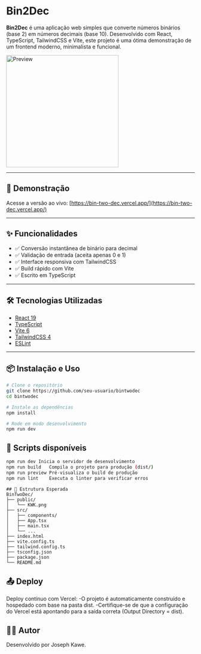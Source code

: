 # Bin2Dec

**Bin2Dec** é uma aplicação web simples que converte números binários (base 2) em números decimais (base 10). Desenvolvido com React, TypeScript, TailwindCSS e Vite, este projeto é uma ótima demonstração de um frontend moderno, minimalista e funcional.

<img src="./public/screenshot.png" alt="Preview" width="300" />

---

## 🚀 Demonstração

Acesse a versão ao vivo: [https://bin-two-dec.vercel.app/](https://bin-two-dec.vercel.app/)

---

## ✨ Funcionalidades

- ✅ Conversão instantânea de binário para decimal
- ✅ Validação de entrada (aceita apenas 0 e 1)
- ✅ Interface responsiva com TailwindCSS
- ✅ Build rápido com Vite
- ✅ Escrito em TypeScript

---

## 🛠️ Tecnologias Utilizadas

- [React 19](https://react.dev/)
- [TypeScript](https://www.typescriptlang.org/)
- [Vite 6](https://vitejs.dev/)
- [TailwindCSS 4](https://tailwindcss.com/)
- [ESLint](https://eslint.org/)

---

## 📦 Instalação e Uso

```bash
# Clone o repositório
git clone https://github.com/seu-usuario/bintwodec
cd bintwodec

# Instale as dependências
npm install

# Rode em modo desenvolvimento
npm run dev
```

## 🧪 Scripts disponíveis
```bash
npm run dev	Inicia o servidor de desenvolvimento
npm run build	Compila o projeto para produção (dist/)
npm run preview	Pré-visualiza o build de produção
npm run lint	Executa o linter para verificar erros
```

```
## 📁 Estrutura Esperada
BinTwoDec/
├── public/
│   └── KWK.png
├── src/
│   ├── components/
│   ├── App.tsx
│   ├── main.tsx
│   └── ...
├── index.html
├── vite.config.ts
├── tailwind.config.ts
├── tsconfig.json
├── package.json
└── README.md
```

## 📤 Deploy
Deploy contínuo com Vercel:
-O projeto é automaticamente construído e hospedado com base na pasta dist.
-Certifique-se de que a configuração do Vercel está apontando para a saída correta (Output Directory = dist).

## 🧑‍💻 Autor
Desenvolvido por Joseph Kawe.
